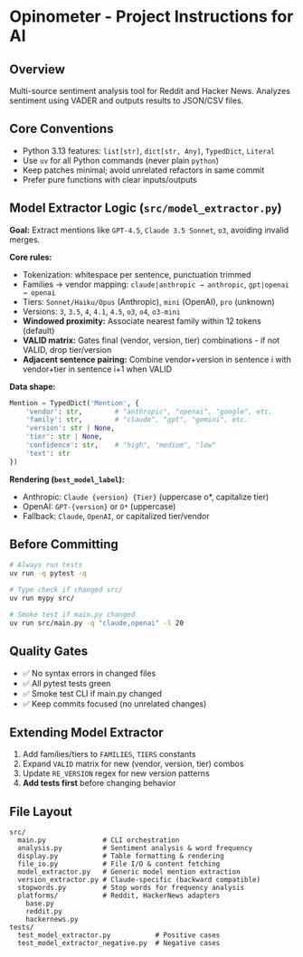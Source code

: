 # Opinometer - Project Instructions for AI

## Overview

Multi-source sentiment analysis tool for Reddit and Hacker News. Analyzes sentiment using VADER and outputs results to JSON/CSV files.

## Core Conventions

- Python 3.13 features: `list[str]`, `dict[str, Any]`, `TypedDict`, `Literal`
- Use `uv` for all Python commands (never plain `python`)
- Keep patches minimal; avoid unrelated refactors in same commit
- Prefer pure functions with clear inputs/outputs

## Model Extractor Logic (`src/model_extractor.py`)

**Goal:** Extract mentions like `GPT-4.5`, `Claude 3.5 Sonnet`, `o3`, avoiding invalid merges.

**Core rules:**
- Tokenization: whitespace per sentence, punctuation trimmed
- Families → vendor mapping: `claude|anthropic → anthropic`, `gpt|openai → openai`
- Tiers: `Sonnet/Haiku/Opus` (Anthropic), `mini` (OpenAI), `pro` (unknown)
- Versions: `3`, `3.5`, `4`, `4.1`, `4.5`, `o3`, `o4`, `o3-mini`
- **Windowed proximity:** Associate nearest family within 12 tokens (default)
- **VALID matrix:** Gates final (vendor, version, tier) combinations - if not VALID, drop tier/version
- **Adjacent sentence pairing:** Combine vendor+version in sentence i with vendor+tier in sentence i+1 when VALID

**Data shape:**
```python
Mention = TypedDict('Mention', {
    'vendor': str,        # "anthropic", "openai", "google", etc.
    'family': str,        # "claude", "gpt", "gemini", etc.
    'version': str | None,
    'tier': str | None,
    'confidence': str,    # "high", "medium", "low"
    'text': str
})
```

**Rendering (`best_model_label`):**
- Anthropic: `Claude {version} {Tier}` (uppercase o*, capitalize tier)
- OpenAI: `GPT-{version}` or `O*` (uppercase)
- Fallback: `Claude`, `OpenAI`, or capitalized tier/vendor

## Before Committing

```bash
# Always run tests
uv run -q pytest -q

# Type check if changed src/
uv run mypy src/

# Smoke test if main.py changed
uv run src/main.py -q "claude,openai" -l 20
```

## Quality Gates

- ✅ No syntax errors in changed files
- ✅ All pytest tests green
- ✅ Smoke test CLI if main.py changed
- ✅ Keep commits focused (no unrelated changes)

## Extending Model Extractor

1. Add families/tiers to `FAMILIES`, `TIERS` constants
2. Expand `VALID` matrix for new (vendor, version, tier) combos
3. Update `RE_VERSION` regex for new version patterns
4. **Add tests first** before changing behavior

## File Layout

```
src/
  main.py              # CLI orchestration
  analysis.py          # Sentiment analysis & word frequency
  display.py           # Table formatting & rendering
  file_io.py           # File I/O & content fetching
  model_extractor.py   # Generic model mention extraction
  version_extractor.py # Claude-specific (backward compatible)
  stopwords.py         # Stop words for frequency analysis
  platforms/           # Reddit, HackerNews adapters
    base.py
    reddit.py
    hackernews.py
tests/
  test_model_extractor.py           # Positive cases
  test_model_extractor_negative.py  # Negative cases
```
